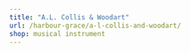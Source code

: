 ```yaml
---
title: "A.L. Collis & Woodart"
url: /harbour-grace/a-l-collis-and-woodart/
shop: musical instrument
---
```

